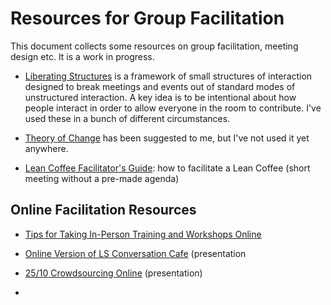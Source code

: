 # Resources for Group Facilitation

This document collects some resources on group facilitation, meeting design etc. It is a work in progress.

* [Liberating Structures]() is a framework of small structures of interaction designed to break meetings and events out of standard modes of unstructured interaction. A key idea is to be intentional about how people interact in order to allow everyone in the room to contribute. I've used these in a bunch of different circumstances.

* [Theory of Change](https://www.theoryofchange.org) has been suggested to me, but I've not used it yet anywhere.

* [Lean Coffee Facilitator's Guide](https://medium.com/agile-outside-the-box/lean-coffee-facilitator-s-guide-d79d9f13d0a9): how to facilitate a Lean Coffee (short meeting without a pre-made agenda)

## Online Facilitation Resources
* [Tips for Taking In-Person Training and Workshops Online](https://blog.lucidmeetings.com/blog/tips-for-taking-in-person-training-and-workshops-online)

* [Online Version of LS Conversation Cafe](https://docs.google.com/presentation/d/11YyEwJh9iIzisfUldWa3RcGk_mqFVwTIDYETwkBqTx0/edit#slide=id.g7382e4a61a_0_417) (presentation
* [25/10 Crowdsourcing Online](https://docs.google.com/presentation/d/1qKEGC1W-88Plr3RqS5orr5CHzxanMTZDmgbJUwqgiio/edit#slide=id.g71e72f8c5a_59_6) (presentation)
* 
